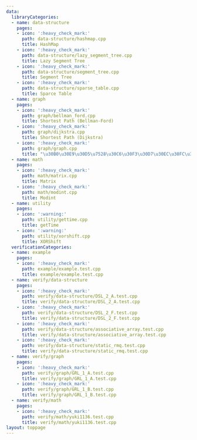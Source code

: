 ```yaml
---
data:
  libraryCategories:
  - name: data-structure
    pages:
    - icon: ':heavy_check_mark:'
      path: data-structure/hashmap.cpp
      title: HashMap
    - icon: ':heavy_check_mark:'
      path: data-structure/lazy_segment_tree.cpp
      title: Lazy Segment Tree
    - icon: ':heavy_check_mark:'
      path: data-structure/segment_tree.cpp
      title: Segment Tree
    - icon: ':heavy_check_mark:'
      path: data-structure/sparse_table.cpp
      title: Sparce Table
  - name: graph
    pages:
    - icon: ':heavy_check_mark:'
      path: graph/bellman_ford.cpp
      title: Shortest Path (Bellman-Ford)
    - icon: ':heavy_check_mark:'
      path: graph/dijkstra.cpp
      title: Shortest Path (Dijkstra)
    - icon: ':heavy_check_mark:'
      path: graph/graph.cpp
      title: "\u30B0\u30E9\u30D5\u7528\u30C6\u30F3\u30D7\u30EC\u30FC\u30C8"
  - name: math
    pages:
    - icon: ':heavy_check_mark:'
      path: math/matrix.cpp
      title: Matrix
    - icon: ':heavy_check_mark:'
      path: math/modint.cpp
      title: Modint
  - name: utility
    pages:
    - icon: ':warning:'
      path: utility/gettime.cpp
      title: getTime
    - icon: ':warning:'
      path: utility/xorshift.cpp
      title: XORShift
  verificationCategories:
  - name: example
    pages:
    - icon: ':heavy_check_mark:'
      path: example/example.test.cpp
      title: example/example.test.cpp
  - name: verify/data-structure
    pages:
    - icon: ':heavy_check_mark:'
      path: verify/data-structure/DSL_2_A.test.cpp
      title: verify/data-structure/DSL_2_A.test.cpp
    - icon: ':heavy_check_mark:'
      path: verify/data-structure/DSL_2_F.test.cpp
      title: verify/data-structure/DSL_2_F.test.cpp
    - icon: ':heavy_check_mark:'
      path: verify/data-structure/associative_array.test.cpp
      title: verify/data-structure/associative_array.test.cpp
    - icon: ':heavy_check_mark:'
      path: verify/data-structure/static_rmq.test.cpp
      title: verify/data-structure/static_rmq.test.cpp
  - name: verify/graph
    pages:
    - icon: ':heavy_check_mark:'
      path: verify/graph/GRL_1_A.test.cpp
      title: verify/graph/GRL_1_A.test.cpp
    - icon: ':heavy_check_mark:'
      path: verify/graph/GRL_1_B.test.cpp
      title: verify/graph/GRL_1_B.test.cpp
  - name: verify/math
    pages:
    - icon: ':heavy_check_mark:'
      path: verify/math/yuki1136.test.cpp
      title: verify/math/yuki1136.test.cpp
layout: toppage
---
```

